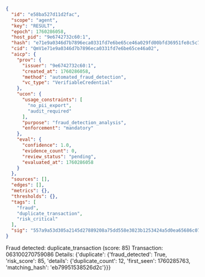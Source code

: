 ```json
{
  "id": "e58ba527d11d2fac",
  "scope": "agent",
  "key": "RESULT",
  "epoch": 1760286058,
  "host_pid": "9e6742732c60:1",
  "hash": "e71e9a0346d7b7896eca0331fd7e6be65ce46a029fd00bfd36951fe8c5c7f726",
  "cid": "QmV1e71e9a0346d7b7896eca0331fd7e6be65ce46a02",
  "aicp": {
    "prov": {
      "issuer": "9e6742732c60:1",
      "created_at": 1760286058,
      "method": "automated_fraud_detection",
      "vc_type": "VerifiableCredential"
    },
    "ucon": {
      "usage_constraints": [
        "no_pii_export",
        "audit_required"
      ],
      "purpose": "fraud_detection_analysis",
      "enforcement": "mandatory"
    },
    "eval": {
      "confidence": 1.0,
      "evidence_count": 0,
      "review_status": "pending",
      "evaluated_at": 1760286058
    }
  },
  "sources": [],
  "edges": [],
  "metrics": {},
  "thresholds": {},
  "tags": [
    "fraud",
    "duplicate_transaction",
    "risk_critical"
  ],
  "sig": "557a9a53d305a2145d27889208a75dd558e3023b1253424a5d0ea65686c077c6"
}
```

Fraud detected: duplicate_transaction (score: 85)
Transaction: 063100270759086
Details: {'duplicate': {'fraud_detected': True, 'risk_score': 85, 'details': {'duplicate_count': 12, 'first_seen': 1760285763, 'matching_hash': 'eb79951538526d2c'}}}